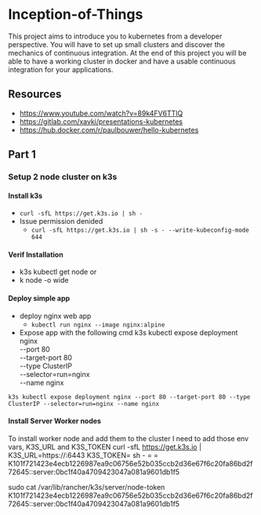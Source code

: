 # Inception-of-Things
This project aims to introduce you to kubernetes from a developer perspective. You will have to set up small clusters and discover the mechanics of continuous integration. At the end of this project you will be able to have a working cluster in docker and have a usable continuous integration for your applications.


## Resources
- https://www.youtube.com/watch?v=89k4FV6TTlQ
- https://gitlab.com/xavki/presentations-kubernetes
- https://hub.docker.com/r/paulbouwer/hello-kubernetes



## Part 1 
### Setup 2 node cluster on k3s
#### Install k3s
- `curl -sfL https://get.k3s.io | sh -`
- Issue permission denided
  - `curl -sfL https://get.k3s.io | sh -s - --write-kubeconfig-mode 644`
#### Verif Installation
- k3s kubectl get node
or
- k node -o wide

#### Deploy simple app
- deploy nginx web app
  - `kubectl run nginx --image nginx:alpine`
- Expose app with the following cmd
k3s kubectl expose deployment nginx \
--port 80 \
--target-port 80 \
--type ClusterIP \
--selector=run=nginx \
--name nginx


`k3s kubectl expose deployment nginx --port 80 --target-port 80 --type ClusterIP --selector=run=nginx --name nginx`

#### Install Server Worker nodes
To install worker node and add them to the cluster I need to add those env vars, K3S_URL and K3S_TOKEN
curl -sfL https://get.k3s.io | K3S_URL=https://<server>:6443 K3S_TOKEN=<token> sh -
<server> = 
<token> = K101f721423e4ecb1226987ea9c06756e52b035ccb2d36e67f6c20fa86bd2f72645::server:0bc1f40a4709423047a081a9601db1f5

sudo cat /var/lib/rancher/k3s/server/node-token
K101f721423e4ecb1226987ea9c06756e52b035ccb2d36e67f6c20fa86bd2f72645::server:0bc1f40a4709423047a081a9601db1f5